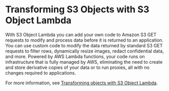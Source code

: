 # Transforming S3 Objects with S3 Object Lambda<a name="services-s3-object-lambda"></a>

With S3 Object Lambda you can add your own code to Amazon S3 GET requests to modify and process data before it is returned to an application\. You can use custom code to modify the data returned by standard S3 GET requests to filter rows, dynamically resize images, redact confidential data, and more\. Powered by AWS Lambda functions, your code runs on infrastructure that is fully managed by AWS, eliminating the need to create and store derivative copies of your data or to run proxies, all with no changes required to applications\.

For more information, see [Transforming objects with S3 Object Lambda](https://docs.aws.amazon.com/AmazonS3/latest/userguide/transforming-objects.html)\.